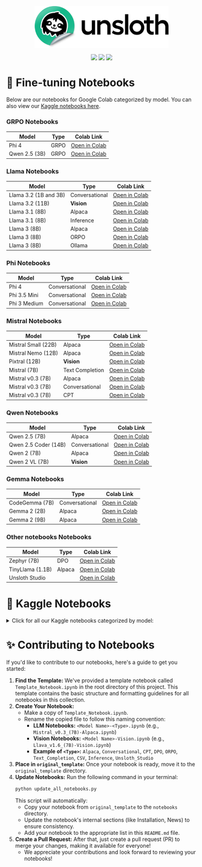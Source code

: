 <div align="center">

  <a href="https://unsloth.ai"><picture>
    <source media="(prefers-color-scheme: dark)" srcset="https://raw.githubusercontent.com/unslothai/unsloth/main/images/unsloth%20logo%20white%20text.png">
    <source media="(prefers-color-scheme: light)" srcset="https://raw.githubusercontent.com/unslothai/unsloth/main/images/unsloth%20logo%20black%20text.png">
    <img alt="unsloth logo" src="https://raw.githubusercontent.com/unslothai/unsloth/main/images/unsloth%20logo%20black%20text.png" height="110" style="max-width: 100%;">
  </picture></a>
  
<a href="https://colab.research.google.com/drive/1Ys44kVvmeZtnICzWz0xgpRnrIOjZAuxp?usp=sharing"><img src="https://raw.githubusercontent.com/unslothai/unsloth/main/images/start free finetune button.png" height="48"></a>
<a href="https://discord.gg/unsloth"><img src="https://raw.githubusercontent.com/unslothai/unsloth/main/images/Discord button.png" height="48"></a>
<a href="https://docs.unsloth.ai"><img src="https://raw.githubusercontent.com/unslothai/unsloth/refs/heads/main/images/Documentation%20Button.png" height="48"></a>

</div>

<!-- 🛑 🚨 DO NOT EDIT MANUALLY THIS SECTION UNTIL `end of notebook links`!! 🛑 🚨 -->
<!-- 🛑 🚨 THIS SECTION IS GENERATED BY `update_all_notebooks.py` AUTOMATICALLY 🛑 🚨  -->

# 📒 Fine-tuning Notebooks
Below are our notebooks for Google Colab categorized by model.
You can also view our [Kaggle notebooks here](https://github.com/unslothai/notebooks/#-kaggle-notebooks).

### GRPO Notebooks
| Model | Type | Colab Link | 
| --- | --- | --- | 
| Phi 4 | GRPO | [Open in Colab](https://colab.research.google.com/github/unslothai/notebooks/blob/main/nb/Phi_4-GRPO.ipynb)
| Qwen 2.5 (3B) | GRPO | [Open in Colab](https://colab.research.google.com/github/unslothai/notebooks/blob/main/nb/Qwen2.5_(3B)-GRPO.ipynb)

### Llama Notebooks
| Model | Type | Colab Link | 
| --- | --- | --- | 
| Llama 3.2 (1B and 3B) | Conversational | [Open in Colab](https://colab.research.google.com/github/unslothai/notebooks/blob/main/nb/Llama3.2_(1B_and_3B)-Conversational.ipynb)
| Llama 3.2 (11B) | **Vision** | [Open in Colab](https://colab.research.google.com/github/unslothai/notebooks/blob/main/nb/Llama3.2_(11B)-Vision.ipynb)
| Llama 3.1 (8B) | Alpaca | [Open in Colab](https://colab.research.google.com/github/unslothai/notebooks/blob/main/nb/Llama3.1_(8B)-Alpaca.ipynb)
| Llama 3.1 (8B) | Inference | [Open in Colab](https://colab.research.google.com/github/unslothai/notebooks/blob/main/nb/Llama3.1_(8B)-Inference.ipynb)
| Llama 3 (8B) | Alpaca | [Open in Colab](https://colab.research.google.com/github/unslothai/notebooks/blob/main/nb/Llama3_(8B)-Alpaca.ipynb)
| Llama 3 (8B) | ORPO | [Open in Colab](https://colab.research.google.com/github/unslothai/notebooks/blob/main/nb/Llama3_(8B)-ORPO.ipynb)
| Llama 3 (8B) | Ollama | [Open in Colab](https://colab.research.google.com/github/unslothai/notebooks/blob/main/nb/Llama3_(8B)-Ollama.ipynb)

### Phi Notebooks
| Model | Type | Colab Link | 
| --- | --- | --- | 
| Phi 4 | Conversational | [Open in Colab](https://colab.research.google.com/github/unslothai/notebooks/blob/main/nb/Phi_4-Conversational.ipynb)
| Phi 3.5 Mini | Conversational | [Open in Colab](https://colab.research.google.com/github/unslothai/notebooks/blob/main/nb/Phi_3.5_Mini-Conversational.ipynb)
| Phi 3 Medium | Conversational | [Open in Colab](https://colab.research.google.com/github/unslothai/notebooks/blob/main/nb/Phi_3_Medium-Conversational.ipynb)

### Mistral Notebooks
| Model | Type | Colab Link | 
| --- | --- | --- | 
| Mistral Small (22B) | Alpaca | [Open in Colab](https://colab.research.google.com/github/unslothai/notebooks/blob/main/nb/Mistral_Small_(22B)-Alpaca.ipynb)
| Mistral Nemo (12B) | Alpaca | [Open in Colab](https://colab.research.google.com/github/unslothai/notebooks/blob/main/nb/Mistral_Nemo_(12B)-Alpaca.ipynb)
| Pixtral (12B) | **Vision** | [Open in Colab](https://colab.research.google.com/github/unslothai/notebooks/blob/main/nb/Pixtral_(12B)-Vision.ipynb)
| Mistral (7B) | Text Completion | [Open in Colab](https://colab.research.google.com/github/unslothai/notebooks/blob/main/nb/Mistral_(7B)-Text_Completion.ipynb)
| Mistral v0.3 (7B) | Alpaca | [Open in Colab](https://colab.research.google.com/github/unslothai/notebooks/blob/main/nb/Mistral_v0.3_(7B)-Alpaca.ipynb)
| Mistral v0.3 (7B) | Conversational | [Open in Colab](https://colab.research.google.com/github/unslothai/notebooks/blob/main/nb/Mistral_v0.3_(7B)-Conversational.ipynb)
| Mistral v0.3 (7B) | CPT | [Open in Colab](https://colab.research.google.com/github/unslothai/notebooks/blob/main/nb/Mistral_v0.3_(7B)-CPT.ipynb)

### Qwen Notebooks
| Model | Type | Colab Link | 
| --- | --- | --- | 
| Qwen 2.5 (7B) | Alpaca | [Open in Colab](https://colab.research.google.com/github/unslothai/notebooks/blob/main/nb/Qwen2.5_(7B)-Alpaca.ipynb)
| Qwen 2.5 Coder (14B) | Conversational | [Open in Colab](https://colab.research.google.com/github/unslothai/notebooks/blob/main/nb/Qwen2.5_Coder_(14B)-Conversational.ipynb)
| Qwen 2 (7B) | Alpaca | [Open in Colab](https://colab.research.google.com/github/unslothai/notebooks/blob/main/nb/Qwen2_(7B)-Alpaca.ipynb)
| Qwen 2 VL (7B) | **Vision** | [Open in Colab](https://colab.research.google.com/github/unslothai/notebooks/blob/main/nb/Qwen2_VL_(7B)-Vision.ipynb)

### Gemma Notebooks
| Model | Type | Colab Link | 
| --- | --- | --- | 
| CodeGemma (7B) | Conversational | [Open in Colab](https://colab.research.google.com/github/unslothai/notebooks/blob/main/nb/CodeGemma_(7B)-Conversational.ipynb)
| Gemma 2 (2B) | Alpaca | [Open in Colab](https://colab.research.google.com/github/unslothai/notebooks/blob/main/nb/Gemma2_(2B)-Alpaca.ipynb)
| Gemma 2 (9B) | Alpaca | [Open in Colab](https://colab.research.google.com/github/unslothai/notebooks/blob/main/nb/Gemma2_(9B)-Alpaca.ipynb)

### Other notebooks Notebooks
| Model | Type | Colab Link | 
| --- | --- | --- | 
| Zephyr (7B) | DPO | [Open in Colab](https://colab.research.google.com/github/unslothai/notebooks/blob/main/nb/Zephyr_(7B)-DPO.ipynb)
| TinyLlama (1.1B) | Alpaca | [Open in Colab](https://colab.research.google.com/github/unslothai/notebooks/blob/main/nb/TinyLlama_(1.1B)-Alpaca.ipynb)
| Unsloth Studio |  | [Open in Colab](https://colab.research.google.com/github/unslothai/notebooks/blob/main/nb/Unsloth_Studio.ipynb)

# 📒 Kaggle Notebooks
<details>
  <summary>   
Click for all our Kaggle notebooks categorized by model:
  </summary>

### GRPO Notebooks
| Model | Type | Kaggle Link | 
| --- | --- | --- | 
| Phi 4 | GRPO | [Open in Kaggle](https://www.kaggle.com/notebooks/welcome?src=https://github.com/unslothai/notebooks/blob/main/nb/Kaggle-Phi_4-GRPO.ipynb&accelerator=nvidiaTeslaT4)
| Qwen 2.5 (3B) | GRPO | [Open in Kaggle](https://www.kaggle.com/notebooks/welcome?src=https://github.com/unslothai/notebooks/blob/main/nb/Kaggle-Qwen2.5_(3B)-GRPO.ipynb&accelerator=nvidiaTeslaT4)

### Llama Notebooks
| Model | Type | Kaggle Link | 
| --- | --- | --- | 
| Llama 3.2 (1B and 3B) | Conversational | [Open in Kaggle](https://www.kaggle.com/notebooks/welcome?src=https://github.com/unslothai/notebooks/blob/main/nb/Kaggle-Llama3.2_(1B_and_3B)-Conversational.ipynb&accelerator=nvidiaTeslaT4)
| Llama 3.2 (11B) | **Vision** | [Open in Kaggle](https://www.kaggle.com/notebooks/welcome?src=https://github.com/unslothai/notebooks/blob/main/nb/Kaggle-Llama3.2_(11B)-Vision.ipynb&accelerator=nvidiaTeslaT4)
| Llama 3.1 (8B) | Alpaca | [Open in Kaggle](https://www.kaggle.com/notebooks/welcome?src=https://github.com/unslothai/notebooks/blob/main/nb/Kaggle-Llama3.1_(8B)-Alpaca.ipynb&accelerator=nvidiaTeslaT4)
| Llama 3.1 (8B) | Inference | [Open in Kaggle](https://www.kaggle.com/notebooks/welcome?src=https://github.com/unslothai/notebooks/blob/main/nb/Kaggle-Llama3.1_(8B)-Inference.ipynb&accelerator=nvidiaTeslaT4)
| Llama 3 (8B) | Alpaca | [Open in Kaggle](https://www.kaggle.com/notebooks/welcome?src=https://github.com/unslothai/notebooks/blob/main/nb/Kaggle-Llama3_(8B)-Alpaca.ipynb&accelerator=nvidiaTeslaT4)
| Llama 3 (8B) | ORPO | [Open in Kaggle](https://www.kaggle.com/notebooks/welcome?src=https://github.com/unslothai/notebooks/blob/main/nb/Kaggle-Llama3_(8B)-ORPO.ipynb&accelerator=nvidiaTeslaT4)
| Llama 3 (8B) | Ollama | [Open in Kaggle](https://www.kaggle.com/notebooks/welcome?src=https://github.com/unslothai/notebooks/blob/main/nb/Kaggle-Llama3_(8B)-Ollama.ipynb&accelerator=nvidiaTeslaT4)

### Phi Notebooks
| Model | Type | Kaggle Link | 
| --- | --- | --- | 
| Phi 4 | Conversational | [Open in Kaggle](https://www.kaggle.com/notebooks/welcome?src=https://github.com/unslothai/notebooks/blob/main/nb/Kaggle-Phi_4-Conversational.ipynb&accelerator=nvidiaTeslaT4)
| Phi 3.5 Mini | Conversational | [Open in Kaggle](https://www.kaggle.com/notebooks/welcome?src=https://github.com/unslothai/notebooks/blob/main/nb/Kaggle-Phi_3.5_Mini-Conversational.ipynb&accelerator=nvidiaTeslaT4)
| Phi 3 Medium | Conversational | [Open in Kaggle](https://www.kaggle.com/notebooks/welcome?src=https://github.com/unslothai/notebooks/blob/main/nb/Kaggle-Phi_3_Medium-Conversational.ipynb&accelerator=nvidiaTeslaT4)

### Mistral Notebooks
| Model | Type | Kaggle Link | 
| --- | --- | --- | 
| Mistral Small (22B) | Alpaca | [Open in Kaggle](https://www.kaggle.com/notebooks/welcome?src=https://github.com/unslothai/notebooks/blob/main/nb/Kaggle-Mistral_Small_(22B)-Alpaca.ipynb&accelerator=nvidiaTeslaT4)
| Mistral Nemo (12B) | Alpaca | [Open in Kaggle](https://www.kaggle.com/notebooks/welcome?src=https://github.com/unslothai/notebooks/blob/main/nb/Kaggle-Mistral_Nemo_(12B)-Alpaca.ipynb&accelerator=nvidiaTeslaT4)
| Pixtral (12B) | **Vision** | [Open in Kaggle](https://www.kaggle.com/notebooks/welcome?src=https://github.com/unslothai/notebooks/blob/main/nb/Kaggle-Pixtral_(12B)-Vision.ipynb&accelerator=nvidiaTeslaT4)
| Mistral (7B) | Text Completion | [Open in Kaggle](https://www.kaggle.com/notebooks/welcome?src=https://github.com/unslothai/notebooks/blob/main/nb/Kaggle-Mistral_(7B)-Text_Completion.ipynb&accelerator=nvidiaTeslaT4)
| Mistral v0.3 (7B) | Alpaca | [Open in Kaggle](https://www.kaggle.com/notebooks/welcome?src=https://github.com/unslothai/notebooks/blob/main/nb/Kaggle-Mistral_v0.3_(7B)-Alpaca.ipynb&accelerator=nvidiaTeslaT4)
| Mistral v0.3 (7B) | Conversational | [Open in Kaggle](https://www.kaggle.com/notebooks/welcome?src=https://github.com/unslothai/notebooks/blob/main/nb/Kaggle-Mistral_v0.3_(7B)-Conversational.ipynb&accelerator=nvidiaTeslaT4)
| Mistral v0.3 (7B) | CPT | [Open in Kaggle](https://www.kaggle.com/notebooks/welcome?src=https://github.com/unslothai/notebooks/blob/main/nb/Kaggle-Mistral_v0.3_(7B)-CPT.ipynb&accelerator=nvidiaTeslaT4)

### Qwen Notebooks
| Model | Type | Kaggle Link | 
| --- | --- | --- | 
| Qwen 2.5 (7B) | Alpaca | [Open in Kaggle](https://www.kaggle.com/notebooks/welcome?src=https://github.com/unslothai/notebooks/blob/main/nb/Kaggle-Qwen2.5_(7B)-Alpaca.ipynb&accelerator=nvidiaTeslaT4)
| Qwen 2.5 Coder (14B) | Conversational | [Open in Kaggle](https://www.kaggle.com/notebooks/welcome?src=https://github.com/unslothai/notebooks/blob/main/nb/Kaggle-Qwen2.5_Coder_(14B)-Conversational.ipynb&accelerator=nvidiaTeslaT4)
| Qwen 2 (7B) | Alpaca | [Open in Kaggle](https://www.kaggle.com/notebooks/welcome?src=https://github.com/unslothai/notebooks/blob/main/nb/Kaggle-Qwen2_(7B)-Alpaca.ipynb&accelerator=nvidiaTeslaT4)
| Qwen 2 VL (7B) | **Vision** | [Open in Kaggle](https://www.kaggle.com/notebooks/welcome?src=https://github.com/unslothai/notebooks/blob/main/nb/Kaggle-Qwen2_VL_(7B)-Vision.ipynb&accelerator=nvidiaTeslaT4)

### Gemma Notebooks
| Model | Type | Kaggle Link | 
| --- | --- | --- | 
| CodeGemma (7B) | Conversational | [Open in Kaggle](https://www.kaggle.com/notebooks/welcome?src=https://github.com/unslothai/notebooks/blob/main/nb/Kaggle-CodeGemma_(7B)-Conversational.ipynb&accelerator=nvidiaTeslaT4)
| Gemma 2 (2B) | Alpaca | [Open in Kaggle](https://www.kaggle.com/notebooks/welcome?src=https://github.com/unslothai/notebooks/blob/main/nb/Kaggle-Gemma2_(2B)-Alpaca.ipynb&accelerator=nvidiaTeslaT4)
| Gemma 2 (9B) | Alpaca | [Open in Kaggle](https://www.kaggle.com/notebooks/welcome?src=https://github.com/unslothai/notebooks/blob/main/nb/Kaggle-Gemma2_(9B)-Alpaca.ipynb&accelerator=nvidiaTeslaT4)

### Other notebooks Notebooks
| Model | Type | Kaggle Link | 
| --- | --- | --- | 
| Zephyr (7B) | DPO | [Open in Kaggle](https://www.kaggle.com/notebooks/welcome?src=https://github.com/unslothai/notebooks/blob/main/nb/Kaggle-Zephyr_(7B)-DPO.ipynb&accelerator=nvidiaTeslaT4)
| TinyLlama (1.1B) | Alpaca | [Open in Kaggle](https://www.kaggle.com/notebooks/welcome?src=https://github.com/unslothai/notebooks/blob/main/nb/Kaggle-TinyLlama_(1.1B)-Alpaca.ipynb&accelerator=nvidiaTeslaT4)
| Unsloth Studio |  | [Open in Kaggle](https://www.kaggle.com/notebooks/welcome?src=https://github.com/unslothai/notebooks/blob/main/nb/Kaggle-Unsloth_Studio.ipynb&accelerator=nvidiaTeslaT4)

</details>

<!-- Last updated on: 2025-02-06 21:05:53 -->
<!-- End of Notebook Links -->

# ✨ Contributing to Notebooks

If you'd like to contribute to our notebooks, here's a guide to get you started:

1. **Find the Template:**  We've provided a template notebook called `Template_Notebook.ipynb` in the root directory of this project. This template contains the basic structure and formatting guidelines for all notebooks in this collection.
2. **Create Your Notebook:**
    *   Make a copy of `Template_Notebook.ipynb`.
    *   Rename the copied file to follow this naming convention:
        *   **LLM Notebooks:** `<Model Name>-<Type>.ipynb` (e.g., `Mistral_v0.3_(7B)-Alpaca.ipynb`)
        *   **Vision Notebooks:** `<Model Name>-Vision.ipynb` (e.g., `Llava_v1.6_(7B)-Vision.ipynb`)
        *   **Example of `<Type>`:** `Alpaca`, `Conversational`, `CPT`, `DPO`, `ORPO`, `Text_Completion`, `CSV`, `Inference`, `Unsloth_Studio`
    <!-- *   Modify the content of your notebook, adding your code, explanations, and any other relevant information. Make sure to follow the structure and guidelines from the template. -->
3. **Place in `original_template`:** Once your notebook is ready, move it to the `original_template` directory.
4. **Update Notebooks:** Run the following command in your terminal:
    ```bash
    python update_all_notebooks.py
    ```
    This script will automatically:
    *   Copy your notebook from `original_template` to the `notebooks` directory.
    *   Update the notebook's internal sections (like Installation, News) to ensure consistency.
    *   Add your notebook to the appropriate list in this `README.md` file.
5. **Create a Pull Request:** After that, just create a pull request (PR) to merge your changes, making it available for everyone!
    *   We appreciate your contributions and look forward to reviewing your notebooks!
